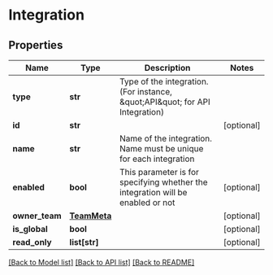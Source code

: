 # Integration

## Properties
Name | Type | Description | Notes
------------ | ------------- | ------------- | -------------
**type** | **str** | Type of the integration. (For instance, \&quot;API\&quot; for API Integration) | 
**id** | **str** |  | [optional] 
**name** | **str** | Name of the integration. Name must be unique for each integration | 
**enabled** | **bool** | This parameter is for specifying whether the integration will be enabled or not | [optional] 
**owner_team** | [**TeamMeta**](TeamMeta.md) |  | [optional] 
**is_global** | **bool** |  | [optional] 
**read_only** | **list[str]** |  | [optional] 

[[Back to Model list]](../README.md#documentation-for-models) [[Back to API list]](../README.md#documentation-for-api-endpoints) [[Back to README]](../README.md)


